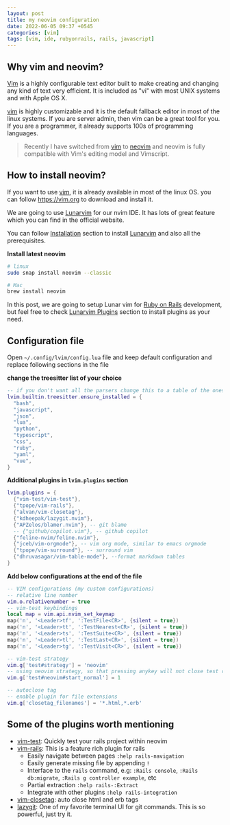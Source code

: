 ```yaml
---
layout: post
title: my neovim configuration
date: 2022-06-05 09:37 +0545
categories: [vim]
tags: [vim, ide, rubyonrails, rails, javascript]
---
```


## Why vim and neovim?

[Vim](vim.org) is a highly configurable text editor built to make creating and changing any kind of text very efficient. It is included as "vi" with most UNIX systems and with Apple OS X.

[vim](vim.org) is highly customizable and it is the default fallback editor in most of the linux systems. If you are server admin, then vim can be a great tool for you. If you are a programmer, it already supports 100s of programming languages.

> Recently I have switched  from [vim](vim.org) to [neovim](neovim.io) and neovim is fully compatible with Vim's editing model and Vimscript.

## How to install neovim?

If you want to use [vim](vim.org), it is already available in most of the linux OS. you can follow https://vim.org to download and install it.

We are going to use [Lunarvim](https://www.lunarvim.org/#opinionated) for our nvim IDE. It has lots of great feature which you can find in the official website. 

You can follow [Installation](https://www.lunarvim.org/01-installing.html#prerequisites) section to install [Lunarvim](https://www.lunarvim.org) and also all the prerequisites.

__Install latest neovim__

```sh
# linux
sudo snap install neovim --classic

# Mac
brew install neovim
```

In this post, we are going to setup Lunar vim for [Ruby on Rails](https://rubyonrails.org) development, but feel free to check [Lunarvim Plugins](https://www.lunarvim.org/plugins/#plugins) section to install plugins as your need.

## Configuration file

Open `~/.config/lvim/config.lua` file and keep default configuration and replace following sections in the file

__change the treesitter list of your choice__

```lua
-- if you don't want all the parsers change this to a table of the ones you want
lvim.builtin.treesitter.ensure_installed = {
  "bash",
  "javascript",
  "json",
  "lua",
  "python",
  "typescript",
  "css",
  "ruby",
  "yaml",
  "vue",
}
```

__Additional plugins in `lvim.plugins` section__

```lua
lvim.plugins = {
  {"vim-test/vim-test"},
  {"tpope/vim-rails"},
  {"alvan/vim-closetag"},
  {"kdheepak/lazygit.nvim"},
  {"APZelos/blamer.nvim"}, -- git blame
  -- {"github/copilot.vim"}, -- github copilot
  {"feline-nvim/feline.nvim"},
  {"jceb/vim-orgmode"}, -- vim org mode, similar to emacs orgmode
  {"tpope/vim-surround"}, -- surround vim
  {"dhruvasagar/vim-table-mode"}, --format markdown tables
}
```

__Add below configurations at the end of the file__

```lua
-- VIM configurations (my custom configurations)
-- relative line number
vim.o.relativenumber = true
-- vim-test keybindings
local map = vim.api.nvim_set_keymap
map('n', '<Leader>tf', ':TestFile<CR>', {silent = true})
map('n', '<Leader>tt', ':TestNearest<CR>', {silent = true})
map('n', '<Leader>ts', ':TestSuite<CR>', {silent = true})
map('n', '<Leader>tl', ':TestLast<CR>', {silent = true})
map('n', '<Leader>tg', ':TestVisit<CR>', {silent = true})

-- vim-test strategy
vim.g['test#strategy'] = 'neovim'
-- using neovim strategy, so that pressing anykey will not close test result window
vim.g['test#neovim#start_normal'] = 1

-- autoclose tag
-- enable plugin for file extensions
vim.g['closetag_filenames'] = '*.html,*.erb'
```

## Some of the plugins worth mentioning

- [vim-test](https://github.com/vim-test/vim-test): Quickly test your rails project within neovim
- [vim-rails](https://github.com/tpope/vim-rails): This is a feature rich plugin for rails
  - Easily navigate between pages `:help rails-navigation`
  - Easily generate missing file by appending `!`
  - Interface to the `rails` command, e.g: `:Rails console`, `:Rails db:migrate`, `:Rails g controller example`, etc
  - Partial extraction `:help rails-:Extract`
  - Integrate with other plugins `:help rails-integration`
- [vim-closetag](https://github.com/alvan/vim-closetag): auto close html and erb tags
- [lazygit](https://github.com/jesseduffield/lazygit): One of my favorite terminal UI for git commands. This is so powerful, just try it.
